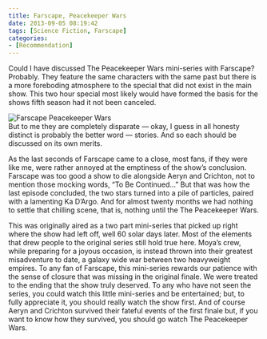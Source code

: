 ```yaml
---
title: Farscape, Peacekeeper Wars
date: 2013-09-05 08:19:42
tags: [Science Fiction, Farscape]
categories: 
- [Recommendation]
---
```

Could I have discussed The Peacekeeper Wars mini-series with Farscape?  Probably.  They feature the same characters with the same past but there is a more foreboding atmosphere  to the special that did not exist in the main show.  This two hour special most likely would have formed the basis for the shows fifth season had it not been canceled.  <!-- more --><div class="embedded-image-left">![Farscape Peacekeeper Wars](./farscapepw.jpg)</div>But to me they are completely disparate — okay, I guess in all honesty distinct is probably the better word — stories.  And so each should be discussed on its own merits. 

As the last seconds of Farscape came to a close, most fans, if they were like me, were rather annoyed at the emptiness of the show’s conclusion.  Farscape was too good a show to die alongside Aeryn and Crichton, not to mention those mocking words, “To Be Continued…”  But that was how the last episode concluded, the two stars turned into a pile of particles, paired with a lamenting Ka D’Argo.  And for almost twenty months we had nothing to settle that chilling scene, that is, nothing until the The Peacekeeper Wars.

This was originally aired as a two part mini-series that picked up right where the show had left off, well 60 solar days later.  Most of the elements that drew people to the original series still hold true here.  Moya’s crew, while preparing for a joyous occasion, is instead thrown into their greatest misadventure to date, a galaxy wide war between two heavyweight empires.  To any fan of Farscape, this mini-series rewards our patience with the sense of closure that was missing in the original finale.  We were treated to the ending that the show truly deserved.  To any who have not seen the series, you could watch this little mini-series and be entertained; but, to fully appreciate it, you should really watch the show first.  And of course Aeryn and Crichton survived their fateful events of the first finale but, if you want to know how they survived, you should go watch The Peacekeeper Wars.
